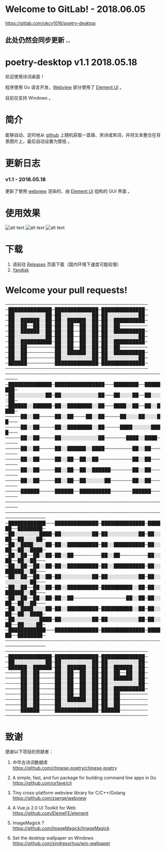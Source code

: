 # Welcome to GitLab! - 2018.06.05
https://gitlab.com/okcy1016/poetry-desktop

## 此处仍然会同步更新 ..

# poetry-desktop v1.1 2018.05.18

欢迎使用诗词桌面！

程序使用 Go 语言开发，[Webview][6] 部分使用了 [Element UI][7] 。 

目前仅支持 Windows 。

# 简介
能够自动、定时地从 [github][1] 上随机获取一首唐、宋诗或宋词，并将文本整合在背景图片上，最后自动设置为壁纸 。

# 更新日志
### v1.1 - 2018.05.18
更新了使用 [webview][6] 渲染的、由 [Element UI][7] 组构的 GUI 界面 。

# 使用效果
![alt text][3]
![alt text][4]
![alt text][5]

# 下载
1. 请前往 [Releases][0] 页面下载（国内环境下速度可能较慢）
2. [Yandisk][2]


# Welcome your pull requests!
──────────────────────────────────────────────
─██████████████─██████████████─██████████████─
─██░░░░░░░░░░██─██░░░░░░░░░░██─██░░░░░░░░░░██─
─██░░██████░░██─██░░██████░░██─██░░██████████─
─██░░██──██░░██─██░░██──██░░██─██░░██─────────
─██░░██████░░██─██░░██──██░░██─██░░██████████─
─██░░░░░░░░░░██─██░░██──██░░██─██░░░░░░░░░░██─
─██░░██████████─██░░██──██░░██─██░░██████████─
─██░░██─────────██░░██──██░░██─██░░██─────────
─██░░██─────────██░░██████░░██─██░░██████████─
─██░░██─────────██░░░░░░░░░░██─██░░░░░░░░░░██─
─██████─────────██████████████─██████████████─
──────────────────────────────────────────────
──────────────────────────────────────────────────────
─██████████████─████████████████───████████──████████─
─██░░░░░░░░░░██─██░░░░░░░░░░░░██───██░░░░██──██░░░░██─
─██████░░██████─██░░████████░░██───████░░██──██░░████─
─────██░░██─────██░░██────██░░██─────██░░░░██░░░░██───
─────██░░██─────██░░████████░░██─────████░░░░░░████───
─────██░░██─────██░░░░░░░░░░░░██───────████░░████─────
─────██░░██─────██░░██████░░████─────────██░░██───────
─────██░░██─────██░░██──██░░██───────────██░░██───────
─────██░░██─────██░░██──██░░██████───────██░░██───────
─────██░░██─────██░░██──██░░░░░░██───────██░░██───────
─────██████─────██████──██████████───────██████───────
──────────────────────────────────────────────────────
───────────────────────────────────────────────────────────────
─████████████───██████████████─██████████████─██████──████████─
─██░░░░░░░░████─██░░░░░░░░░░██─██░░░░░░░░░░██─██░░██──██░░░░██─
─██░░████░░░░██─██░░██████████─██░░██████████─██░░██──██░░████─
─██░░██──██░░██─██░░██─────────██░░██─────────██░░██──██░░██───
─██░░██──██░░██─██░░██████████─██░░██████████─██░░██████░░██───
─██░░██──██░░██─██░░░░░░░░░░██─██░░░░░░░░░░██─██░░░░░░░░░░██───
─██░░██──██░░██─██░░██████████─██████████░░██─██░░██████░░██───
─██░░██──██░░██─██░░██─────────────────██░░██─██░░██──██░░██───
─██░░████░░░░██─██░░██████████─██████████░░██─██░░██──██░░████─
─██░░░░░░░░████─██░░░░░░░░░░██─██░░░░░░░░░░██─██░░██──██░░░░██─
─████████████───██████████████─██████████████─██████──████████─
───────────────────────────────────────────────────────────────
──────────────────────────────────────────────
─██████████████─██████████████─██████████████─
─██░░░░░░░░░░██─██░░░░░░░░░░██─██░░░░░░░░░░██─
─██████░░██████─██░░██████░░██─██░░██████░░██─
─────██░░██─────██░░██──██░░██─██░░██──██░░██─
─────██░░██─────██░░██──██░░██─██░░██████░░██─
─────██░░██─────██░░██──██░░██─██░░░░░░░░░░██─
─────██░░██─────██░░██──██░░██─██░░██████████─
─────██░░██─────██░░██──██░░██─██░░██─────────
─────██░░██─────██░░██████░░██─██░░██─────────
─────██░░██─────██░░░░░░░░░░██─██░░██─────────
─────██████─────██████████████─██████─────────
──────────────────────────────────────────────



# 致谢
感谢以下项目的贡献者：

1. 中华古诗词数据库  
https://github.com/chinese-poetry/chinese-poetry

2. A simple, fast, and fun package for building command line apps in Go  
https://github.com/urfave/cli

3. Tiny cross-platform webview library for C/C++/Golang  
https://github.com/zserge/webview

4. A Vue.js 2.0 UI Toolkit for Web  
https://github.com/ElemeFE/element

5. ImageMagick 7  
https://github.com/ImageMagick/ImageMagick

6. Set the desktop wallpaper on Windows  
https://github.com/sindresorhus/win-wallpaper



[0]: https://github.com/okcy1016/poetry-desktop/releases
[1]: https://github.com/chinese-poetry/chinese-poetry
[2]: https://yadi.sk/d/RUOf2iUF3WTFJM
[3]: https://github.com/okcy1016/poetry-desktop/raw/master/screenshots/Screenshot%20from%202018-05-18%2016-50-37.png
[4]: https://github.com/okcy1016/poetry-desktop/raw/master/screenshots/show_case_0.png
[5]: https://github.com/okcy1016/poetry-desktop/raw/master/screenshots/show_case_1.png
[6]: https://github.com/zserge/webview
[7]: https://github.com/ElemeFE/element
